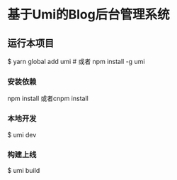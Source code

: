 # 基于Umi的Blog后台管理系统  


## 运行本项目
$ yarn global add umi # 或者 npm install -g umi

### 安装依赖
npm install 或者cnpm install

### 本地开发
$ umi dev

### 构建上线
$ umi build  



